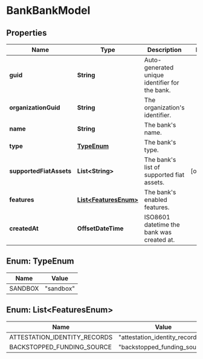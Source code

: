 

# BankBankModel


## Properties

Name | Type | Description | Notes
------------ | ------------- | ------------- | -------------
**guid** | **String** | Auto-generated unique identifier for the bank. | 
**organizationGuid** | **String** | The organization&#39;s identifier. | 
**name** | **String** | The bank&#39;s name. | 
**type** | [**TypeEnum**](#TypeEnum) | The bank&#39;s type. | 
**supportedFiatAssets** | **List&lt;String&gt;** | The bank&#39;s list of supported fiat assets. |  [optional]
**features** | [**List&lt;FeaturesEnum&gt;**](#List&lt;FeaturesEnum&gt;) | The bank&#39;s enabled features. | 
**createdAt** | **OffsetDateTime** | ISO8601 datetime the bank was created at. | 



## Enum: TypeEnum

Name | Value
---- | -----
SANDBOX | &quot;sandbox&quot;



## Enum: List&lt;FeaturesEnum&gt;

Name | Value
---- | -----
ATTESTATION_IDENTITY_RECORDS | &quot;attestation_identity_records&quot;
BACKSTOPPED_FUNDING_SOURCE | &quot;backstopped_funding_source&quot;



